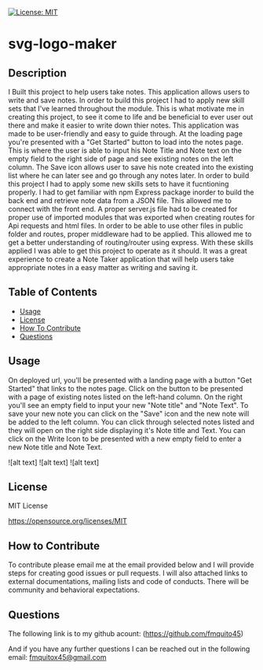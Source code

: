 [![License: MIT](https://img.shields.io/badge/License-MIT-yellow.svg)](https://opensource.org/licenses/MIT)

# svg-logo-maker

## Description

I Built this project to help users take notes. This application allows users to write and save notes. In order to build this project I had to apply new skill sets that I've learned throughout the module. This is what motivate me in creating this project, to see it come to life and be beneficial to ever user out there and make it easier to write down thier notes. This application was made to be user-friendly and easy to guide through. At the loading page you're presented with a "Get Started" button to load into the notes page. This is where the user is able to input his Note Title and Note text on the empty field to the right side of page and see existing notes on the left column. The Save icon allows user to save his note created into the existing list where he can later see and go through any notes later. In order to build this project I had to apply some new skills sets to have it fucntioning properly. I had to get familiar with npm Express package inorder to build the back end and retrieve note data from a JSON file. This allowed me to connect with the front end. A proper server.js file had to be created for proper use of imported modules that was exported when creating routes for Api requests and html files. In order to be able to use other files in public folder and routes, proper middleware had to be applied. This allowed me to get a better understanding of routing/router using express. With these skills applied I was able to get this project to operate as it should. It was a great experience to create a Note Taker application that will help users take appropriate notes in a easy matter as writing and saving it. 

## Table of Contents

- [Usage](#usage)
- [License](#license)
- [How To Contribute](#how-to-contribute)
- [Questions](#questions)

## Usage

On deployed url, you'll be presented with a landing page with a button "Get Started" that links to the notes page. Click on the button to be presented with a page of existing notes listed on the left-hand column. On the right you'll see an empty field to input your new "Note title" and "Note Text". To save your new note you can click on the "Save" icon and the new note will be added to the left column. You can click through selected notes listed and they will open on the right side displaying it's Note title and Text. You can click on the Write Icon to be presented with a new empty field to enter a new Note title and Note Text.

![alt text]
![alt text]
![alt text]



## License

MIT License

https://opensource.org/licenses/MIT

## How to Contribute

To contribute please email me at the email provided below and I will provide steps for creating good issues or pull requests. I will also attached links to external documentations, mailing lists and code of conducts. There will be community and behavioral expectations.


## Questions

The following link is to my github acount:
(https://github.com/fmquito45)

And if you have any further questions I can be reached out in the following email:
fmquitox45@gmail.com